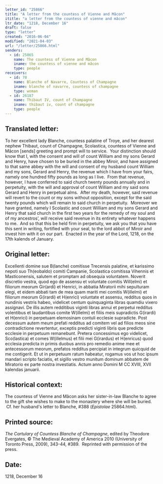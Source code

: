 ```yaml
---
letter_id: "25866"
title: "A letter from the countess of Vienne and Mâcon"
ititle: "a letter from the countess of vienne and mâcon"
ltr_date: "1218, December 16"
draft: false
type: "letter"
created: "2016-06-04"
modified: "2021-04-03"
url: "/letter/25866.html"
senders:
  - id: 25865
    name: The countess of Vienne and Mâcon 
    iname: the countess of vienne and mâcon 
    type: people
receivers:
  - id: 78
    name: Blanche of Navarre, Countess of Champagne
    iname: blanche of navarre, countess of champagne
    type: woman
  - id: 26187
    name: Thibaut IV, count of Champagne
    iname: thibaut iv, count of champagne
    type: people
---
```

<h2> Translated letter:</h2><p>To her excellent lady Blanche, countess palatine of Troye, and her dearest nephew Thibaut, count of Champagne, Scolastica, countess of Vienne and Mâcon [sends] greeting and prompt will to service.&nbsp; Your&nbsp;distinction should know that I, with the consent and will of count William and my sons Gerard and Henry, have chosen to be buried in the abbey Miroir, and have assigned to that same abbey with the will and consent of my husband count William and my sons, Gerard and Henry, the revenue which I have from your fairs, namely one hundred fifty pounds as long as I live.&nbsp; From that revenue, however, I have conferred to said church twenty pounds annually and in perpetuity, with the will and approval of count William and my said sons Gerard and Henry in perpetual alms.&nbsp; After my death, however, said revenue will revert to the count or my sons without opposition, except for the said twenty pounds which will remain to said church in perpetuity.&nbsp; Moreover we have granted, namely I Scolastic and count William and my sons Gerard and Henry that said church in the first two years for the remedy of my soul and of my ancestros’, will receive said revenue in its entirety whatever happens to me.&nbsp; And so that this be held firm in perpetuity, we ask you that you have this sent in writing, fortified with your seal, to the lord abbot of Miroir and invest him with it on our part.&nbsp; Enacted in the year of the Lord, 1218, on the 17th kalends of January.</p><h2 class="mt-4"> Original letter:</h2><p>Excellenti domine sue B(lanche) comitisse Trecensis palatine, et karissimo nepoti suo Th(eobaldo) comiti Campanie, Scolastica comitissa Vihennis et Masticonensis, salutem et promptam ad obsequia voluntatem. Noverit discretio vestra, quod ego de assensu et voluntate comitis Will(elmi) et filiorum meorum Gir(ardi) et Henrici, in abbatia Miratorii mihi sepulturam elegi, et eidem abbati tam de mea quam mariti mei comitis W(illelmi) et filiorum meorum G(irardi) et H(enrici) voluntate et assensu, redditus quos in nundinis vestris habeo, videlicet centum quinquaginta libras quamdiu vixero assignavi. De illis autem redditibus viginti libras annui et perpetui redditus volentibus et laudantibus comite W(illelmi) et filiis meis supradictis G(irardi) et H(enrici) in perpetuam elemosinam contuli ecclesie supradicte. Post decessum autem meum prefati redditus ad comitem vel ad filios meos sine contradictione revertentur, exceptis predicti viginti libris que predicte ecclesie in perpetuum remanebunt. Pretera concessimus ego videlicet, Sco(lastica) et comes W(illelmus) et filii mei G(irardus) et H(enricus) quod ecclesia predicta in primis duobus annis pro remedio anime mee et antecessorum meorum, prefatos redditus percipiat in integrum quicquid de me contigerit. Et ut in perpetuum ratum habeatur, rogamus vos ut hoc ipsum mandari scripto faciatis, et sigillo vestro munitum dominum abbatem de Miratorio ex parte nostra investiatis. Actum anno Domini M CC XVIII, XVII kalendas januarii.</p><h2 class="mt-4"> Historical context:</h2><p>The countess of Vienne and Mâcon asks her sister-in-law Blanche to agree to the gift she wishes to make to the monastery where she will be buried. &nbsp;Cf. her husband's letter to Blanche, #388 (<em>Epistolae</em> 25864.html).&nbsp;</p><h2 class="mt-4"> Printed source:</h2><p><i>The Cartulary of Countess Blanche of Champagne</i>, edited by Theodore Evergates, © The Medieval Academy of America 2010 (University of Toronto Press, 2009), 343-44, #389.&nbsp; Reprinted with permission of the press.</p><h2 class="mt-4"> Date:</h2>1218, December 16